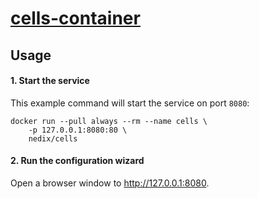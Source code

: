 # [cells-container](https://github.com/nedix/cells-container)

## Usage

#### 1. Start the service

This example command will start the service on port `8080`:

```shell
docker run --pull always --rm --name cells \
    -p 127.0.0.1:8080:80 \
    nedix/cells
```

#### 2. Run the configuration wizard

Open a browser window to http://127.0.0.1:8080.

